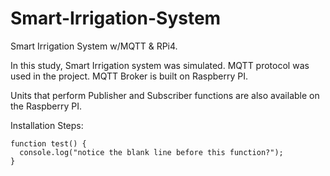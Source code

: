# Smart-Irrigation-System

Smart Irrigation System w/MQTT &amp; RPi4.


In this study, Smart Irrigation system was simulated. MQTT protocol was used in the project. 
MQTT Broker is built on Raspberry PI.

Units that perform Publisher and Subscriber functions are also available on the Raspberry PI.

Installation Steps:

```
function test() {
  console.log("notice the blank line before this function?");
}
```
